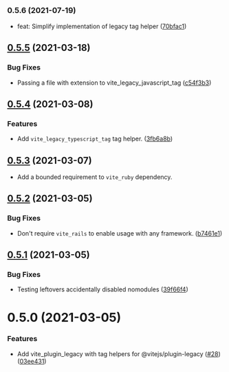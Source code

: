## <small>0.5.6 (2021-07-19)</small>

* feat: Simplify implementation of legacy tag helper ([70bfac1](https://github.com/ElMassimo/vite_ruby/commit/70bfac1))



## [0.5.5](https://github.com/ElMassimo/vite_ruby/compare/vite_plugin_legacy@0.5.4...vite_plugin_legacy@0.5.5) (2021-03-18)


### Bug Fixes

* Passing a file with extension to vite_legacy_javascript_tag ([c54f3b3](https://github.com/ElMassimo/vite_ruby/commit/c54f3b3372e8e5c0f800c5f68bffbb6d0b7990c4))



## [0.5.4](https://github.com/ElMassimo/vite_ruby/compare/vite_plugin_legacy@0.5.3...vite_plugin_legacy@0.5.4) (2021-03-08)


### Features

* Add `vite_legacy_typescript_tag` tag helper. ([3fb6a8b](https://github.com/ElMassimo/vite_ruby/commit/3fb6a8bcccc14c6596ecd2b30134d7001fd3bf50))



## [0.5.3](https://github.com/ElMassimo/vite_ruby/compare/vite_plugin_legacy@0.5.2...vite_plugin_legacy@0.5.3) (2021-03-07)

- Add a bounded requirement to `vite_ruby` dependency.

## [0.5.2](https://github.com/ElMassimo/vite_ruby/compare/vite_plugin_legacy@0.5.1...vite_plugin_legacy@0.5.2) (2021-03-05)


### Bug Fixes

* Don't require `vite_rails` to enable usage with any framework. ([b7461e1](https://github.com/ElMassimo/vite_ruby/commit/b7461e14aefbbb736e282a615874accc24d69bcf))



## [0.5.1](https://github.com/ElMassimo/vite_ruby/compare/vite_plugin_legacy@0.5.0...vite_plugin_legacy@0.5.1) (2021-03-05)


### Bug Fixes

* Testing leftovers accidentally disabled nomodules ([39f66f4](https://github.com/ElMassimo/vite_ruby/commit/39f66f413237cb1fe063f767f645c1c1be43653c))



# 0.5.0 (2021-03-05)


### Features

* Add vite_plugin_legacy with tag helpers for @vitejs/plugin-legacy ([#28](https://github.com/ElMassimo/vite_ruby/issues/28)) ([03ee431](https://github.com/ElMassimo/vite_ruby/commit/03ee431ede482474896d2ab48146758ca24e2bf6))



